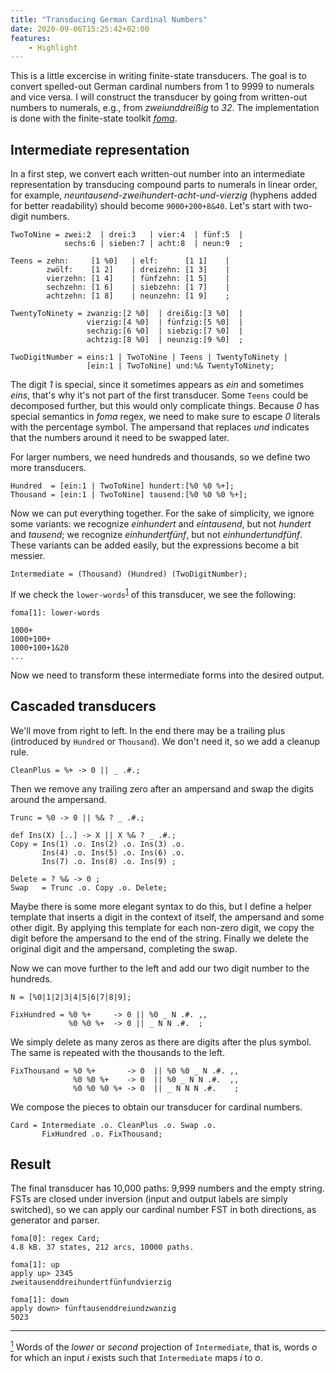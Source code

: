 ```yaml
---
title: "Transducing German Cardinal Numbers"
date: 2020-09-06T15:25:42+02:00
features:
    - Highlight
---
```


This is a little excercise in writing finite-state transducers. The goal is to convert spelled-out German cardinal numbers from 1 to 9999 to numerals and vice versa. I will construct the transducer by going from written-out numbers to numerals, e.g., from *zweiunddreißig* to *32*. The implementation is done with the finite-state toolkit [*foma*](https://fomafst.github.io/).

## Intermediate representation

In a first step, we convert each written-out number into an intermediate representation by transducing compound parts to numerals in linear order, for example, *neuntausend-zweihundert-acht-und-vierzig* (hyphens added for better readability) should become `9000+200+8&40`. Let's start with two-digit numbers.

```plaintext
TwoToNine = zwei:2  | drei:3   | vier:4  | fünf:5  |
            sechs:6 | sieben:7 | acht:8  | neun:9  ;

Teens = zehn:     [1 %0]   | elf:      [1 1]    | 
        zwölf:    [1 2]    | dreizehn: [1 3]    |
        vierzehn: [1 4]    | fünfzehn: [1 5]    |
        sechzehn: [1 6]    | siebzehn: [1 7]    |
        achtzehn: [1 8]    | neunzehn: [1 9]    ;

TwentyToNinety = zwanzig:[2 %0]  | dreißig:[3 %0]  |
                 vierzig:[4 %0]  | fünfzig:[5 %0]  |
                 sechzig:[6 %0]  | siebzig:[7 %0]  |
                 achtzig:[8 %0]  | neunzig:[9 %0]  ;

TwoDigitNumber = eins:1 | TwoToNine | Teens | TwentyToNinety |
                 [ein:1 | TwoToNine] und:%& TwentyToNinety;
```

The digit *1* is special, since it sometimes appears as *ein* and sometimes *eins*, that's why it's not part of the first transducer.  Some `Teens` could be decomposed further, but this would only complicate things. Because *0* has special semantics in *foma* regex, we need to make sure to escape *0* literals with the percentage symbol. The ampersand that replaces *und* indicates that the numbers around it need to be swapped later.

For larger numbers, we need hundreds and thousands, so we define two more transducers.
```plaintext
Hundred  = [ein:1 | TwoToNine] hundert:[%0 %0 %+];
Thousand = [ein:1 | TwoToNine] tausend:[%0 %0 %0 %+];
```

Now we can put everything together. For the sake of simplicity, we ignore some variants: we recognize *einhundert* and *eintausend*, but not *hundert* and *tausend*; we recognize *einhundertfünf*, but not *einhundertundfünf*. These variants can be added easily, but the expressions become a bit messier.

```plaintext
Intermediate = (Thousand) (Hundred) (TwoDigitNumber);
```

If we check the `lower-words`<sup id="fn-1">[1](#1)</sup> of this transducer, we see the following:

```plaintext
foma[1]: lower-words

1000+
1000+100+
1000+100+1&20
...
```
Now we need to transform these intermediate forms into the desired output.

## Cascaded transducers

We'll move from right to left. In the end there may be a trailing plus (introduced by `Hundred` or `Thousand`). We don't need it, so we add a cleanup rule.

```plaintext
CleanPlus = %+ -> 0 || _ .#.;
```

Then we remove any trailing zero after an ampersand and swap the digits around the ampersand.

```plaintext
Trunc = %0 -> 0 || %& ? _ .#.;

def Ins(X) [..] -> X || X %& ? _ .#.;
Copy = Ins(1) .o. Ins(2) .o. Ins(3) .o. 
       Ins(4) .o. Ins(5) .o. Ins(6) .o.
       Ins(7) .o. Ins(8) .o. Ins(9) ;

Delete = ? %& -> 0 ;
Swap   = Trunc .o. Copy .o. Delete;
```

Maybe there is some more elegant syntax to do this, but I define a helper template that inserts a digit in the context of itself, the ampersand and some other digit. By applying this template for each non-zero digit, we copy the digit before the ampersand to the end of the string. Finally we delete the original digit and the ampersand, completing the swap.

Now we can move further to the left and add our two digit number to the hundreds.

```plaintext
N = [%0|1|2|3|4|5|6|7|8|9];

FixHundred = %0 %+     -> 0 || %0 _ N .#. ,,
             %0 %0 %+  -> 0 || _ N N .#.  ;
```

We simply delete as many zeros as there are digits after the plus symbol. The same is repeated with the thousands to the left.

```plaintext
FixThousand = %0 %+       -> 0  || %0 %0 _ N .#. ,,
              %0 %0 %+    -> 0  || %0 _ N N .#.  ,,
              %0 %0 %0 %+ -> 0  || _ N N N .#.    ;
```

We compose the pieces to obtain our transducer for cardinal numbers.

```plaintext
Card = Intermediate .o. CleanPlus .o. Swap .o. 
       FixHundred .o. FixThousand;
```

## Result

The final transducer has 10,000 paths: 9,999 numbers and the empty string. FSTs are closed under inversion (input and output labels are simply switched), so we can apply our cardinal number FST in both directions, as generator and parser.

```plaintext
foma[0]: regex Card;
4.8 kB. 37 states, 212 arcs, 10000 paths.

foma[1]: up
apply up> 2345
zweitausenddreihundertfünfundvierzig

foma[1]: down
apply down> fünftausenddreiundzwanzig
5023
```

<hr>

<a id="1" href="#fn-1"><sup>1</sup></a> Words of the *lower* or *second* projection of `Intermediate`, that is, words *o* for which an input *i* exists such that `Intermediate` maps *i* to *o*.